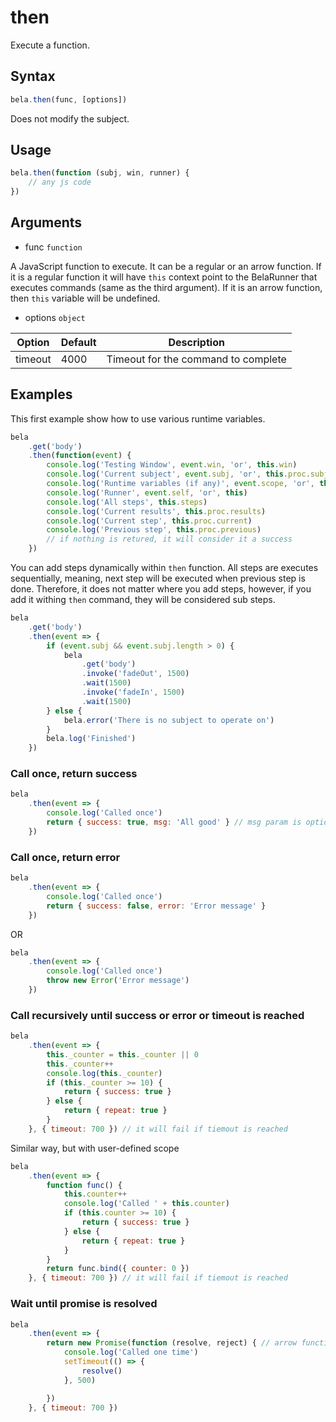 # then

Execute a function.

## Syntax

```js
bela.then(func, [options])
```
Does not modify the subject.

## Usage

```js
bela.then(function (subj, win, runner) {
    // any js code
})
```

## Arguments

- func `function`

A JavaScript function to execute. It can be a regular or an arrow function. If it is a regular function it will have `this` context point to the BelaRunner that executes commands (same as the third argument). If it is an arrow function, then `this` variable will be undefined.

- options `object`

| Option | Default | Description |
| ------ | ------- | ----------- |
| timeout | 4000 | Timeout for the command to complete |

## Examples

This first example show how to use various runtime variables.

```js
bela
    .get('body')
    .then(function(event) {
        console.log('Testing Window', event.win, 'or', this.win)
        console.log('Current subject', event.subj, 'or', this.proc.subject)
        console.log('Runtime variables (if any)', event.scope, 'or', this.proc.scope)
        console.log('Runner', event.self, 'or', this)
        console.log('All steps', this.steps)
        console.log('Current results', this.proc.results)
        console.log('Current step', this.proc.current)
        console.log('Previous step', this.proc.previous)
        // if nothing is retured, it will consider it a success
    })
```

You can add steps dynamically within `then` function. All steps are executes sequentially, meaning, next step will be executed when previous step is done. Therefore, it does not matter where you add steps, however, if you add it withing `then` command, they will be considered sub steps.

```js
bela
    .get('body')
    .then(event => {
        if (event.subj && event.subj.length > 0) {
            bela
                .get('body')
                .invoke('fadeOut', 1500)
                .wait(1500)
                .invoke('fadeIn', 1500)
                .wait(1500)
        } else {
            bela.error('There is no subject to operate on')
        }
        bela.log('Finished')
    })
```

### Call once, return success

```js
bela
    .then(event => {
        console.log('Called once')
        return { success: true, msg: 'All good' } // msg param is optional
    })
```

### Call once, return error

```js
bela
    .then(event => {
        console.log('Called once')
        return { success: false, error: 'Error message' }
    })
```
OR
```js
bela
    .then(event => {
        console.log('Called once')
        throw new Error('Error message')
    })
```

### Call recursively until success or error or timeout is reached

```js
bela
    .then(event => {
        this._counter = this._counter || 0
        this._counter++
        console.log(this._counter)
        if (this._counter >= 10) {
            return { success: true }
        } else {
            return { repeat: true }
        }
    }, { timeout: 700 }) // it will fail if tiemout is reached
```

Similar way, but with user-defined scope
```js
bela
    .then(event => {
        function func() {
            this.counter++
            console.log('Called ' + this.counter)
            if (this.counter >= 10) {
                return { success: true }
            } else {
                return { repeat: true }
            }
        }
        return func.bind({ counter: 0 })
    }, { timeout: 700 }) // it will fail if tiemout is reached
```

### Wait until promise is resolved
```js
bela
    .then(event => {
        return new Promise(function (resolve, reject) { // arrow functions might not always work here
            console.log('Called one time')
            setTimeout(() => {
                resolve()
            }, 500)

        })
    }, { timeout: 700 })
```

